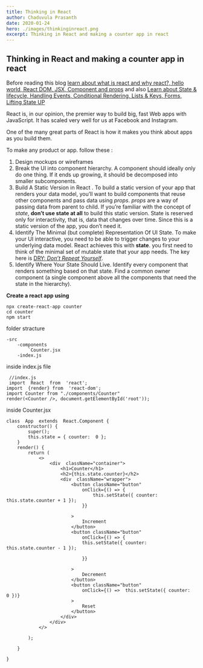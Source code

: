 ```yaml
---
title: Thinking in React
author: Chaduvula Prasanth
date: 2020-01-24
hero: ./images/thinkinginreact.png
excerpt: Thinking in React and making a counter app in react
---
```


## Thinking in React and making a counter app in react

Before reading this blog [learn about what is react and why react?, hello world, React DOM, JSX, Component and props](https://chaduvulaprasanth.netlify.com/intro-to-react-part1) and also [Learn about State & lifecycle, Handling Events, Conditional Rendering, Lists & Keys, Forms, Lifting State UP](https://chaduvulaprasanth.netlify.com/intro-to-react-part2)

React is, in our opinion, the premier way to build big, fast Web apps with JavaScript. It has scaled very well for us at Facebook and Instagram.

One of the many great parts of React is how it makes you think about apps as you build them.

To make any product or app. follow these :

1.  Design mockups or wireframes
2.  Break the UI into component hierarchy. A component should ideally only do one thing. If it ends up growing, it should be decomposed into smaller subcomponents.
3.  Build A Static Version in React . To build a static version of your app that renders your data model, you’ll want to build components that reuse other components and pass data using _props_. _props_ are a way of passing data from parent to child. If you’re familiar with the concept of _state_, **don’t use state at all** to build this static version. State is reserved only for interactivity, that is, data that changes over time. Since this is a static version of the app, you don’t need it.
4.  Identify The Minimal (but complete) Representation Of UI State. To make your UI interactive, you need to be able to trigger changes to your underlying data model. React achieves this with **state**. you first need to think of the minimal set of mutable state that your app needs. The key here is [DRY: _Don’t Repeat Yourself_](https://en.wikipedia.org/wiki/Don%27t_repeat_yourself).
5.  Identify Where Your State Should Live. Identify every component that renders something based on that state. Find a common owner component (a single component above all the components that need the state in the hierarchy).

**Create a react app using**

```
npx create-react-app counter
cd counter
npm start
```

folder stracture

    -src
        -components
    	    `Counter.jsx
        -index.js

inside index.js file

     //index.js
     import  React  from  'react';
    import  {render} from  'react-dom';
    import Counter from "./components/Counter"
    render(<Counter />, document.getElementById('root'));

inside Counter.jsx

    class  App  extends  React.Component {
        constructor() {
    	    super();
    	    this.state = { counter:  0 };
        }
        render() {
    	    return (
    		    <>
    			    <div  className="container">
    				    <h1>Counter</h1>
    				    <h2>{this.state.counter}</h2>
    				    <div  className="wrapper">
    					    <button className="button"
    						    onClick={() => {
    							    this.setState({ counter:  this.state.counter + 1 });
    						    }}

    					    >
    						    Increment
    					    </button>
    					    <button className="button"
    						    onClick={() => {
    						    this.setState({ counter:  this.state.counter - 1 });

    						    }}

    					    >
    						    Decrement
    					    </button>
    					    <button className="button"
    						    onClick={() =>  this.setState({ counter:  0 })}
    					    >
    						    Reset
    					    </button>
    				    </div>
    			    </div>
    		    </>

    	    );

        }

    }

